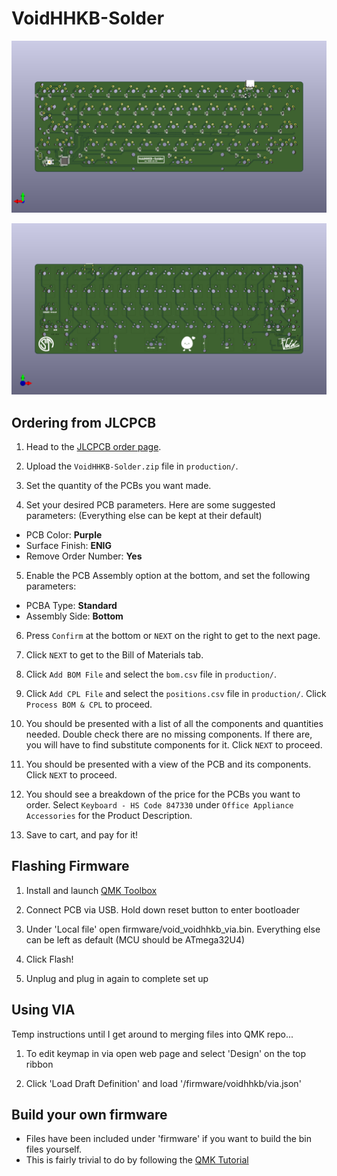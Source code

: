 # VoidHHKB-Solder

![](images/VoidHHKB-Solder.bottom.png)

![](images/VoidHHKB-Solder.top.png)

## Ordering from JLCPCB

1) Head to the [JLCPCB order page](https://cart.jlcpcb.com/quote).

2) Upload the `VoidHHKB-Solder.zip` file in `production/`.

3) Set the quantity of the PCBs you want made.

4) Set your desired PCB parameters. Here are some suggested parameters: (Everything else can be kept at their default)

- PCB Color: **Purple**
- Surface Finish: **ENIG**
- Remove Order Number: **Yes**   

5) Enable the PCB Assembly option at the bottom, and set the following parameters:

- PCBA Type: **Standard**
- Assembly Side: **Bottom**

6) Press `Confirm` at the bottom or `NEXT` on the right to get to the next page.

7) Click `NEXT` to get to the Bill of Materials tab.

8) Click `Add BOM File` and select the `bom.csv` file in `production/`.

9) Click `Add CPL File` and select the `positions.csv` file in `production/`. Click `Process BOM & CPL` to proceed.

10) You should be presented with a list of all the components and quantities needed. Double check there are no missing components. If there are, you will have to find substitute components for it. Click `NEXT` to proceed.

11) You should be presented with a view of the PCB and its components. Click `NEXT` to proceed.

12) You should see a breakdown of the price for the PCBs you want to order. Select `Keyboard - HS Code 847330` under `Office Appliance Accessories` for the Product Description.

13) Save to cart, and pay for it!

## Flashing Firmware

1) Install and launch [QMK Toolbox](https://qmk.fm/toolbox)

2) Connect PCB via USB. Hold down reset button to enter bootloader

3) Under 'Local file' open firmware/void_voidhhkb_via.bin. Everything else can be left as default (MCU should be ATmega32U4)

4) Click Flash!

5) Unplug and plug in again to complete set up


## Using VIA

Temp instructions until I get around to merging files into QMK repo...
1) To edit keymap in via open web page and select 'Design' on the top ribbon

2) Click 'Load Draft Definition' and load '/firmware/voidhhkb/via.json'

## Build your own firmware

- Files have been included under 'firmware' if you want to build the bin files yourself.
- This is fairly trivial to do by following the [QMK Tutorial](https://docs.qmk.fm/newbs)